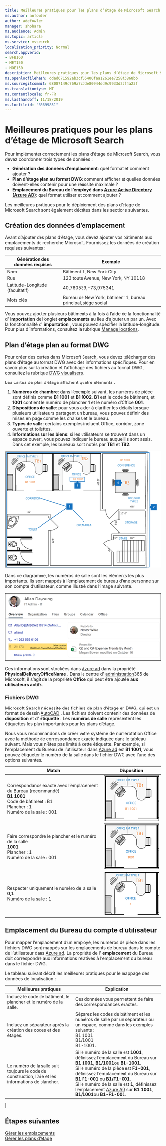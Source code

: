 ```yaml
---
title: Meilleures pratiques pour les plans d’étage de Microsoft Search
ms.author: anfowler
author: adefowler
manager: shohara
ms.audience: Admin
ms.topic: article
ms.service: mssearch
localization_priority: Normal
search.appverid:
- BFB160
- MET150
- MOE150
description: Meilleures pratiques pour les plans d’étage de Microsoft Search
ms.openlocfilehash: ddad671592ab3cf05400faa1261ee7258f3868bb
ms.sourcegitcommit: 68087149c769a7cdde80944dd9c9933d2bf4a23f
ms.translationtype: MT
ms.contentlocale: fr-FR
ms.lasthandoff: 11/18/2019
ms.locfileid: "38699851"
---
```

# <a name="best-practices-for-microsoft-search-floor-plans"></a>Meilleures pratiques pour les plans d’étage de Microsoft Search

Pour implémenter correctement les plans d’étage de Microsoft Search, vous devez coordonner trois types de données :

- **Génération des données d’emplacement**: quel format et comment ajouter ?
- **Plan d’étage plan au format DWG**: comment afficher et quelles données doivent-elles contenir pour une réussite maximale ?
- **Emplacement du Bureau de l’employé dans [Azure Active Directory (Azure AD)](https://azure.microsoft.com/services/active-directory/)**: quel format utiliser et comment ajouter ? <br>

Les meilleures pratiques pour le déploiement des plans d’étage de Microsoft Search sont également décrites dans les sections suivantes.

## <a name="building-location-data"></a>Création des données d’emplacement
Avant d’ajouter des plans d’étage, vous devez ajouter vos bâtiments aux emplacements de recherche Microsoft. Fournissez les données de création requises suivantes :

|Génération des données requises  |Exemple  |
|---------|---------|
|Nom     |    Bâtiment 1, New York City     |
|Rue     |     123 toute Avenue, New York, NY 10118  |
|Latitude-Longitude (facultatif)   |    40,760539,-73,975341      |
|Mots clés     |    Bureau de New York, bâtiment 1, bureau principal, siège social     |

Vous pouvez ajouter plusieurs bâtiments à la fois à l’aide de la fonctionnalité d' **importation** de l’onglet **emplacements** au lieu d’ajouter un par un. Avec la fonctionnalité d' **importation** , vous pouvez spécifier la latitude-longitude. Pour plus d’informations, consultez la rubrique [Manage locations](manage-locations.md).

## <a name="floor-plan-map-in-dwg-format"></a>Plan d’étage plan au format DWG
Pour créer des cartes dans Microsoft Search, vous devez télécharger des plans d’étage au format DWG avec des informations spécifiques. Pour en savoir plus sur la création et l’affichage des fichiers au format DWG, consultez la rubrique [DWG visualisers](https://www.autodesk.in/products/dwg). 

Les cartes de plan d’étage affichent quatre éléments :

1. **Numéros de chambre**: dans l’exemple suivant, les numéros de pièce sont définis comme **B1 1001** et **B1 1002**. **B1** est le code de bâtiment, et **1001** contient le numéro de plancher **1** et le numéro d’Office **001**.
1. **Dispositions de salle**: pour vous aider à clarifier les détails lorsque plusieurs utilisateurs partagent un bureau, vous pouvez définir des mises en page comme les chaises et le bureau.
1. **Types de salle**: certains exemples incluent Office, corridor, zone ouverte et toilettes.
1. **Informations sur les biens**: si les utilisateurs se trouvent dans un espace ouvert, vous pouvez indiquer le bureau auquel ils sont assis. Dans cet exemple, les bureaux sont notés par **TB1** et **TB2**.

![Plan Office simple montrant comment étiqueter les numéros de salle, les biens et les types de salle](media/Floorplans-LayoutwithCallouts.png)

Dans ce diagramme, les numéros de salle sont les éléments les plus importants. Ils sont mappés à l’emplacement de bureau d’une personne sur son compte d’utilisateur, comme illustré dans l’image suivante.

![Onglet vue d’ensemble de la carte de résultats de recherche de personnes affichant les détails de l’utilisateur, y compris l’emplacement du Bureau](media/floorplans-peoplecard.png)

Ces informations sont stockées dans [Azure ad](https://azure.microsoft.com/services/active-directory/) dans la propriété **PhysicalDeliveryOfficeName** . Dans le centre d' [administration](https://admin.microsoft.com)365 de Microsoft, il s’agit de la propriété **Office** qui peut être ajoutée **aux utilisateurs actifs**.

### <a name="dwg-files"></a>Fichiers DWG
Microsoft Search nécessite des fichiers de plan d’étage en DWG, qui est un format de dessin [AutoCAD](https://www.autodesk.com/autocad) . Les fichiers doivent contenir des données de **disposition** et d' **étiquette** . Les **numéros de salle** représentent les étiquettes les plus importantes pour les plans d’étage.

Nous vous recommandons de créer votre système de numérotation Office avec la méthode de correspondance exacte indiquée dans le tableau suivant. Mais vous n’êtes pas limité à cette étiquette. Par exemple, si l’emplacement du Bureau de l’utilisateur dans [Azure ad](https://azure.microsoft.com/services/active-directory/) est **B1 1001**, vous pouvez étiqueter le numéro de la salle dans le fichier DWG avec l’une des options suivantes.

|Match  |Disposition  |
|---------|---------|
|Correspondance exacte avec l’emplacement du Bureau (recommandé) <br> **B1 1001** <br> Code de bâtiment : B1<br>Plancher : 1 <br>Numéro de la salle : 001    |    ![Plan d’étage Office unique avec le numéro de bureau « B1 1001 »](media/floorplans-layoutexactmatch.png)     |
|Faire correspondre le plancher et le numéro de la salle <br> **1001**<br>Plancher : 1 <br>Numéro de la salle : 001    |   ![Plan d’étage Office unique avec le numéro de bureau « 1001 »](media/floorplans-layoutfloorroom.png)   |
|Respecter uniquement le numéro de la salle <br> **0,1**<br>Numéro de la salle : 1        |    ![Carte d’étage Office unique avec le numéro de bureau « 1 »](media/floorplans-layoutroomonly.png)     |

## <a name="user-account-office-location"></a>Emplacement du Bureau du compte d’utilisateur
Pour mapper l’emplacement d’un employé, les numéros de pièce dans les fichiers DWG sont mappés sur les emplacements de bureau dans le compte de l’utilisateur dans [Azure ad](https://azure.microsoft.com/services/active-directory/). La propriété de l' **emplacement** du Bureau doit correspondre aux informations relatives à l’emplacement du bureau dans le fichier DWG.

Le tableau suivant décrit les meilleures pratiques pour le mappage des données de localisation :

|Meilleures pratiques  |Explication |
|---------|---------|
|Incluez le code de bâtiment, le plancher et le numéro de la salle.     |   Ces données vous permettent de faire des correspondances exactes.     |
|Incluez un séparateur après la création des codes et des étages.     |  Séparez les codes de bâtiment et les numéros de salle par un séparateur ou un espace, comme dans les exemples suivants :<br> B1 1001<br> B1/1001 <br> B1-1001.   |
|Le numéro de la salle suit toujours le code de construction, l’aile et les informations de plancher.     |  Si le numéro de la salle est **1001**, définissez l’emplacement du Bureau sur **B1 1001**, **B1/1001**ou **B1-1001**. <br> Si le numéro de la pièce est **F1-001**, définissez l’emplacement du Bureau sur **B1 F1-001** ou **B1/F1-001**. <br> Si le numéro de la salle est **1**, définissez l’emplacement [Azure AD](https://azure.microsoft.com/services/active-directory/) sur **B1 1001**, **B1/1001**ou **B1-F1-001**.       |
|

## <a name="next-steps"></a>Étapes suivantes
[Gérer les emplacements](manage-locations.md)<br>
[Gérer les plans d’étage](manage-floorplans.md)